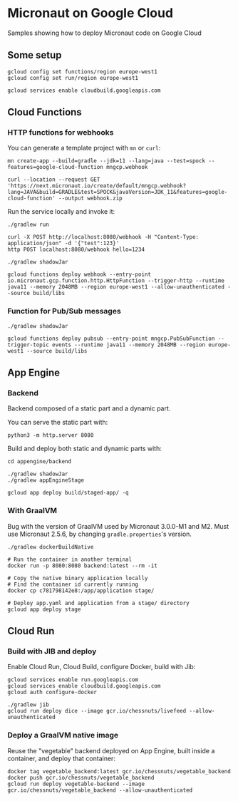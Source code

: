 # Micronaut on Google Cloud

Samples showing how to deploy Micronaut code on Google Cloud

## Some setup

```
gcloud config set functions/region europe-west1
gcloud config set run/region europe-west1

gcloud services enable cloudbuild.googleapis.com
```

## Cloud Functions

### HTTP functions for webhooks

You can generate a template project with `mn` or `curl`:

```
mn create-app --build=gradle --jdk=11 --lang=java --test=spock --features=google-cloud-function mngcp.webhook

curl --location --request GET 'https://next.micronaut.io/create/default/mngcp.webhook?lang=JAVA&build=GRADLE&test=SPOCK&javaVersion=JDK_11&features=google-cloud-function' --output webhook.zip
```

Run the service locally and invoke it:

```
./gradlew run

curl -X POST http://localhost:8080/webhook -H "Content-Type: application/json" -d '{"test":123}'
http POST localhost:8080/webhook hello=1234
```

```
./gradlew shadowJar

gcloud functions deploy webhook --entry-point io.micronaut.gcp.function.http.HttpFunction --trigger-http --runtime java11 --memory 2048MB --region europe-west1 --allow-unauthenticated --source build/libs 
```

### Function for Pub/Sub messages

```
./gradlew shadowJar

gcloud functions deploy pubsub --entry-point mngcp.PubSubFunction --trigger-topic events --runtime java11 --memory 2048MB --region europe-west1 --source build/libs 
```

## App Engine

### Backend

Backend composed of a static part and a dynamic part.

You can serve the static part with:

```
python3 -m http.server 8080
```

Build and deploy both static and dynamic parts with:

```
cd appengine/backend

./gradlew shadowJar
./gradlew appEngineStage

gcloud app deploy build/staged-app/ -q
```

### With GraalVM

Bug with the version of GraalVM used by Micronaut 3.0.0-M1 and M2.
Must use Micronaut 2.5.6, by changing `gradle.properties`'s version.

```
./gradlew dockerBuildNative

# Run the container in another terminal
docker run -p 8080:8080 backend:latest --rm -it

# Copy the native binary application locally
# Find the container id currently running
docker cp c781798142e8:/app/application stage/

# Deploy app.yaml and application from a stage/ directory
gcloud app deploy stage
```

## Cloud Run

### Build with JIB and deploy

Enable Cloud Run, Cloud Build, configure Docker, build with Jib:

```
gcloud services enable run.googleapis.com
gcloud services enable cloudbuild.googleapis.com
gcloud auth configure-docker

./gradlew jib
gcloud run deploy dice --image gcr.io/chessnuts/livefeed --allow-unauthenticated
```

### Deploy a GraalVM native image

Reuse the "vegetable" backend deployed on App Engine, built inside a container, and deploy that container:

```
docker tag vegetable_backend:latest gcr.io/chessnuts/vegetable_backend
docker push gcr.io/chessnuts/vegetable_backend
gcloud run deploy vegetable-backend --image gcr.io/chessnuts/vegetable_backend --allow-unauthenticated
```
